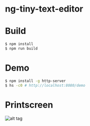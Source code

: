# ng-tiny-text-editor

# Build
```bash
$ npm install
$ npm run build
```

# Demo
```bash
$ npm install -g http-server
$ hs -c0 # http://localhost:8080/demo
```

# Printscreen
![alt tag](https://raw.githubusercontent.com/sarbull/ng-tiny-text-editor/master/meta/printscreen-1.png)